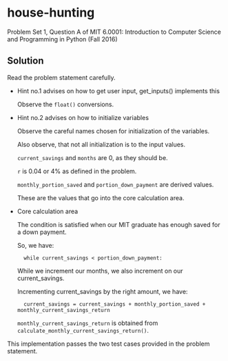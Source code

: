 # house-hunting

Problem Set 1, Question A of MIT 6.0001: Introduction to Computer Science and Programming in Python (Fall 2016)

## Solution

Read the problem statement carefully.

* Hint no.1 advises on how to get user input, get_inputs() implements this

    Observe the `float()` conversions.
    
* Hint no.2 advises on how to initialize variables
    
    Observe the careful names chosen for initialization of the variables.

    Also observe, that not all initialization is to the input values.

    `current_savings` and `months` are 0, as they should be.

    `r` is 0.04 or 4% as defined in the problem.

    `monthly_portion_saved` and `portion_down_payment` are derived values.

    These are the values that go into the core calculation area.
    
* Core calculation area

    The condition is satisfied when our MIT graduate has enough saved for a down payment.

    So, we have:

        while current_savings < portion_down_payment:

    While we increment our months, we also increment on our current_savings.
    
    Incrementing current_savings by the right amount, we have:

        current_savings = current_savings + monthly_portion_saved + monthly_current_savings_return
        
    `monthly_current_savings_return` is obtained from `calculate_monthly_current_savings_return()`.

This implementation passes the two test cases provided in the problem statement.

